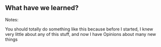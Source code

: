 ## What have we learned?

Notes:

You should totally do something like this because before I started, I knew very little about any of this stuff, and now I have Opinions about many new things
